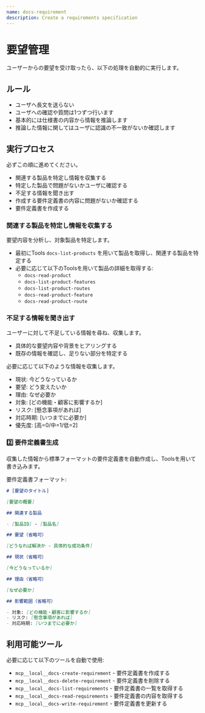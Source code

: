 ```yaml
---
name: docs-requirement
description: Create a requirements specification
---
```


# 要望管理

ユーザーからの要望を受け取ったら、以下の処理を自動的に実行します。

## ルール

- ユーザへ長文を送らない
- ユーザへの確認や質問は1つずつ行います
- 基本的には仕様書の内容から情報を推論します
- 推論した情報に関してはユーザに認識の不一致がないか確認します

## 実行プロセス

必ずこの順に進めてください。

- 関連する製品を特定し情報を収集する
- 特定した製品で問題がないかユーザに確認する
- 不足する情報を聞き出す
- 作成する要件定義書の内容に問題がないか確認する
- 要件定義書を作成する

### 関連する製品を特定し情報を収集する

要望内容を分析し、対象製品を特定します。

- 最初にTools `docs-list-products` を用いて製品を取得し、関連する製品を特定する
- 必要に応じて以下のToolsを用いて製品の詳細を取得する:
  - `docs-read-product`
  - `docs-list-product-features`
  - `docs-list-product-routes`
  - `docs-read-product-feature`
  - `docs-read-product-route`

### 不足する情報を聞き出す

ユーザーに対して不足している情報を尋ね、収集します。

- 具体的な要望内容や背景をヒアリングする
- 既存の情報を確認し、足りない部分を特定する

必要に応じて以下のような情報を収集します。

- 現状: 今どうなっているか
- 要望: どう変えたいか
- 理由: なぜ必要か
- 対象: [どの機能・顧客に影響するか]
- リスク: [懸念事項があれば]
- 対応時期: [いつまでに必要か]
- 優先度: [高=0/中=1/低=2]

### 2️⃣ 要件定義書生成

収集した情報から標準フォーマットの要件定義書を自動作成し、Toolsを用いて書き込みます。

要件定義書フォーマット:
```markdown
# [要望のタイトル]

[要望の概要]

## 関連する製品

- [製品ID] - [製品名]

## 要望（省略可）

[どうなれば解決か - 具体的な成功条件]

## 現状（省略可）

[今どうなっているか]

## 理由（省略可）

[なぜ必要か]

## 影響範囲（省略可）

- 対象: [どの機能・顧客に影響するか]
- リスク: [懸念事項があれば]
- 対応時期: [いつまでに必要か]
```

## 利用可能ツール

必要に応じて以下のツールを自動で使用:

- `mcp__local__docs-create-requirement` - 要件定義書を作成する
- `mcp__local__docs-delete-requirement` - 要件定義書を削除する
- `mcp__local__docs-list-requirements` - 要件定義書の一覧を取得する
- `mcp__local__docs-read-requirements` - 要件定義書の内容を取得する
- `mcp__local__docs-write-requirement` - 要件定義書を更新する
